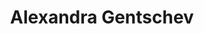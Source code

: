 ---
title: "Alexandra Gentschev"   # Nachname bitte ergänzen
first_name: Alexandra
last_name: Gentschev  # Nachname einsetzen
role: Dentistry MD Student

bio: Medical student with research experience in neurodegeneration, immunology, and translational neuroscience.

user_groups:
  - Doctoral Students

avatar: 
---